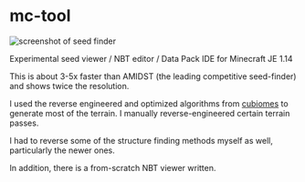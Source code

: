 # mc-tool
![screenshot of seed finder](https://i.imgur.com/WF8EF7H.png)

Experimental seed viewer / NBT editor / Data Pack IDE for Minecraft JE 1.14

This is about 3-5x faster than AMIDST (the leading competitive seed-finder) and shows twice the resolution.

I used the reverse engineered and optimized algorithms from [cubiomes](https://github.com/Cubitect/cubiomes/) to generate most of the terrain. I manually reverse-engineered certain terrain passes.

I had to reverse some of the structure finding methods myself as well, particularly the newer ones.

In addition, there is a from-scratch NBT viewer written.
